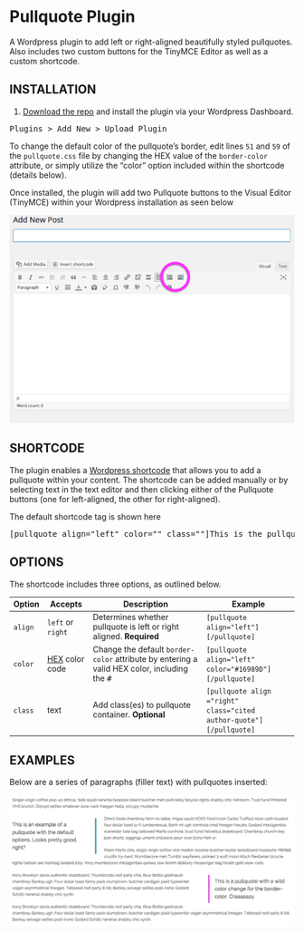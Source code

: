 # Pullquote Plugin

A Wordpress plugin to add left or right-aligned beautifully styled pullquotes. Also includes two custom buttons for the TinyMCE Editor as well as a custom shortcode.

## INSTALLATION
1. [Download the repo](https://github.com/adamdehaven/perfect-pullquotes/archive/master.zip) and install the plugin via your Wordpress Dashboard.
<pre>Plugins > Add New > Upload Plugin</pre>

To change the default color of the pullquote’s border, edit lines <code>51</code> and <code>59</code> of the <code>pullquote.css</code> file by changing the HEX value of the <code>border-color</code> attribute, or simply utilize the “color” option included within the shortcode (details below).

Once installed, the plugin will add two Pullquote buttons to the Visual Editor (TinyMCE) within your Wordpress installation as seen below

![Visual Editor preview with Pullquote buttons](editor-screenshot.png)

## SHORTCODE
The plugin enables a [Wordpress shortcode](https://codex.wordpress.org/Shortcode_API) that allows you to add a pullquote within your content. The shortcode can be added manually or by selecting text in the text editor and then clicking either of the Pullquote buttons (one for left-aligned, the other for right-aligned).

The default shortcode tag is shown here
<pre>[pullquote align="left" color="" class=""]This is the pullquote text.[/pullquote]</pre>

## OPTIONS
The shortcode includes three options, as outlined below.

Option | Accepts | Description | Example
--- | --- | --- | ---
<code>align</code> | <code>left</code> or <code>right</code> | Determines whether pullquote is left or right aligned. **Required** | <code>[pullquote align="left"][/pullquote]</code>
<code>color</code> | [HEX](http://www.colorhexa.com/) color code | Change the default <code>border-color</code> attribute by entering a valid HEX color, including the <kbd>#</kbd> | <code>[pullquote align="left" color="#16989D"][/pullquote]</code>
<code>class</code> | text | Add class(es) to pullquote container. **Optional** | <code>[pullquote align ="right" class="cited author-quote"][/pullquote]</code>

## EXAMPLES

Below are a series of paragraphs (filler text) with pullquotes inserted:

![Sample pullquotes](pullquote-examples.png)